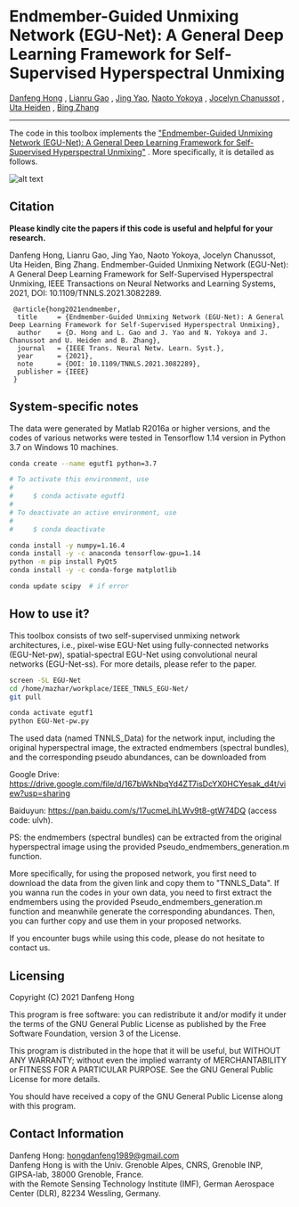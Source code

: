 # Endmember-Guided Unmixing Network (EGU-Net): A General Deep Learning Framework for Self-Supervised Hyperspectral Unmixing

[Danfeng Hong](https://sites.google.com/view/danfeng-hong)
, [Lianru Gao](https://scholar.google.com/citations?hl=en&user=f6OnhtcAAAAJ)
, [Jing Yao](https://scholar.google.com/citations?user=1SHd5ygAAAAJ&hl=en), [Naoto Yokoya](https://naotoyokoya.com/)
, [Jocelyn Chanussot](http://jocelyn-chanussot.net/)
, [Uta Heiden](https://scholar.google.de/citations?user=xgKwyocAAAAJ&hl=de)
, [Bing Zhang](http://english.radi.cas.cn/Education/PhDS/201401/t20140109_115415.html)

___________

The code in this toolbox implements
the ["Endmember-Guided Unmixing Network (EGU-Net): A General Deep Learning Framework for Self-Supervised Hyperspectral Unmixing"](https://ieeexplore.ieee.org/abstract/document/9444141)
. More specifically, it is detailed as follows.

![alt text](./networks.png)

Citation
---------------------

**Please kindly cite the papers if this code is useful and helpful for your research.**

Danfeng Hong, Lianru Gao, Jing Yao, Naoto Yokoya, Jocelyn Chanussot, Uta Heiden, Bing Zhang. Endmember-Guided Unmixing
Network (EGU-Net): A General Deep Learning Framework for Self-Supervised Hyperspectral Unmixing, IEEE Transactions on
Neural Networks and Learning Systems, 2021, DOI: 10.1109/TNNLS.2021.3082289.

     @article{hong2021endmember,
      title     = {Endmember-Guided Unmixing Network (EGU-Net): A General Deep Learning Framework for Self-Supervised Hyperspectral Unmixing},
      author    = {D. Hong and L. Gao and J. Yao and N. Yokoya and J. Chanussot and U. Heiden and B. Zhang},
      journal   = {IEEE Trans. Neural Netw. Learn. Syst.}, 
      year      = {2021},
      note      = {DOI: 10.1109/TNNLS.2021.3082289},
      publisher = {IEEE}
     }

System-specific notes
---------------------

The data were generated by Matlab R2016a or higher versions, and the codes of various networks were tested in Tensorflow
1.14 version in Python 3.7 on Windows 10 machines.

```bash
conda create --name egutf1 python=3.7

# To activate this environment, use
#
#     $ conda activate egutf1
#
# To deactivate an active environment, use
#
#     $ conda deactivate

conda install -y numpy=1.16.4
conda install -y -c anaconda tensorflow-gpu=1.14
python -m pip install PyQt5
conda install -y -c conda-forge matplotlib

conda update scipy  # if error
```

How to use it?
---------------------

This toolbox consists of two self-supervised unmixing network architectures, i.e., pixel-wise EGU-Net using
fully-connected networks (EGU-Net-pw), spatial-spectral EGU-Net using convolutional neural networks (EGU-Net-ss). For
more details, please refer to the paper.

```bash
screen -SL EGU-Net
cd /home/mazhar/workplace/IEEE_TNNLS_EGU-Net/
git pull

conda activate egutf1
python EGU-Net-pw.py
```

The used data (named TNNLS_Data) for the network input, including the original hyperspectral image, the extracted
endmembers (spectral bundles), and the corresponding pseudo abundances, can be downloaded from

Google Drive: <https://drive.google.com/file/d/167bWkNbqYd4ZT7isDcYX0HCYesak_d4t/view?usp=sharing>

Baiduyun: <https://pan.baidu.com/s/17ucmeLihLWv9t8-gtW74DQ> (access code: ulvh).

PS: the endmembers (spectral bundles) can be extracted from the original hyperspectral image using the provided
Pseudo_endmembers_generation.m function.

More specifically, for using the proposed network, you first need to download the data from the given link and copy them
to "TNNLS_Data". If you wanna run the codes in your own data, you need to first extract the endmembers using the
provided Pseudo_endmembers_generation.m function and meanwhile generate the corresponding abundances. Then, you can
further copy and use them in your proposed networks.

If you encounter bugs while using this code, please do not hesitate to contact us.

Licensing
---------

Copyright (C) 2021 Danfeng Hong

This program is free software: you can redistribute it and/or modify it under the terms of the GNU General Public
License as published by the Free Software Foundation, version 3 of the License.

This program is distributed in the hope that it will be useful, but WITHOUT ANY WARRANTY; without even the implied
warranty of MERCHANTABILITY or FITNESS FOR A PARTICULAR PURPOSE. See the GNU General Public License for more details.

You should have received a copy of the GNU General Public License along with this program.

Contact Information
--------------------

Danfeng Hong: hongdanfeng1989@gmail.com<br>
Danfeng Hong is with the Univ. Grenoble Alpes, CNRS, Grenoble INP, GIPSA-lab, 38000 Grenoble, France.<br>
with the Remote Sensing Technology Institute (IMF), German Aerospace Center (DLR), 82234 Wessling, Germany.
